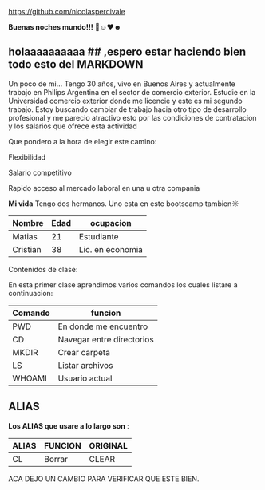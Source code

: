 https://github.com/nicolaspercivale


**Buenas noches mundo!!!** 👋☺♥☻
## holaaaaaaaaaa ## ,espero estar haciendo bien todo esto del MARKDOWN

Un poco de mi...
Tengo 30 años, vivo en Buenos Aires y actualmente trabajo en Philips Argentina en el sector de comercio exterior. Estudie en la Universidad comercio exterior donde me licencie y este es mi segundo trabajo. Estoy buscando cambiar de trabajo hacia otro tipo de desarrollo profesional y me parecio atractivo esto por las condiciones de contratacion y los salarios que ofrece esta actividad

Que pondero a la hora de elegir este camino:

Flexibilidad

Salario competitivo

Rapido acceso al mercado laboral en una u otra compania

**Mi vida**
Tengo dos hermanos. Uno esta en este bootscamp tambien☼

Nombre|Edad|ocupacion
|---|---|---|
Matias|21|Estudiante
Cristian|38|Lic. en economia


Contenidos de clase:


En esta primer clase aprendimos varios comandos los cuales listare a continuacion:

Comando	|funcion|
|---|---|
PWD	|En donde me encuentro
CD	|Navegar entre directorios
MKDIR	|Crear carpeta
LS|	Listar archivos
WHOAMI	|Usuario actual


## ALIAS

**Los ALIAS que usare a lo largo son** :

ALIAS|FUNCION|ORIGINAL| 
|---|----|---|
CL|	Borrar|	CLEAR

ACA DEJO UN CAMBIO PARA VERIFICAR QUE ESTE BIEN. 
